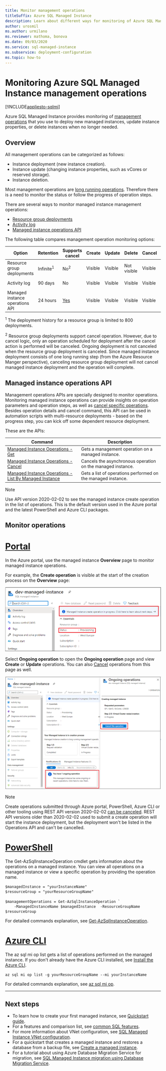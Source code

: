 ```yaml
---
title: Monitor management operations
titleSuffix: Azure SQL Managed Instance
description: Learn about different ways for monitoring of Azure SQL Managed Instance management operations.
author: urosmil
ms.author: urmilano
ms.reviewer: mathoma, bonova
ms.date: 09/03/2020
ms.service: sql-managed-instance
ms.subservice: deployment-configuration
ms.topic: how-to
---
```


# Monitoring Azure SQL Managed Instance management operations
[!INCLUDE[appliesto-sqlmi](../includes/appliesto-sqlmi.md)]

Azure SQL Managed Instance provides monitoring of [management operations](management-operations-overview.md) that you use to deploy new managed instances, update instance properties, or delete instances when no longer needed. 

## Overview

All management operations can be categorized as follows:

- Instance deployment (new instance creation).
- Instance update (changing instance properties, such as vCores or reserved storage).
- Instance deletion.

Most management operations are [long running operations](management-operations-overview.md#duration). Therefore there is a need to monitor the status or follow the progress of operation steps. 

There are several ways to monitor managed instance management operations:

- [Resource group deployments](/azure/azure-resource-manager/templates/deployment-history)
- [Activity log](/azure/azure-monitor/essentials/activity-log)
- [Managed instance operations API](#managed-instance-operations-api)


The following table compares management operation monitoring options: 

| Option | Retention | Supports cancel | Create | Update | Delete | Cancel | Steps |
| --- | --- | --- | --- | --- | --- | --- | --- |
| Resource group deployments | Infinite<sup>1</sup> | No<sup>2</sup> | Visible | Visible | Not visible | Visible | Not visible |
| Activity log | 90 days | No | Visible | Visible | Visible | Visible |  Not visible |
| Managed instance operations API | 24 hours | [Yes](management-operations-cancel.md) | Visible | Visible | Visible | Visible | Visible |


<sup>1</sup> The deployment history for a resource group is limited to 800 deployments.

<sup>2</sup> Resource group deployments support cancel operation. However, due to cancel logic, only an operation scheduled for deployment after the cancel action is performed will be canceled. Ongoing deployment is not canceled when the resource group deployment is canceled. Since managed instance deployment consists of one long running step (from the Azure Resource Manger perspective), canceling resource group deployment will not cancel managed instance deployment and the operation will complete. 

## Managed instance operations API

Management operations APIs are specially designed to monitor operations. Monitoring managed instance operations can provide insights on operation parameters and operation steps, as well as [cancel specific operations](management-operations-cancel.md). Besides operation details and cancel command, this API can be used in automation scripts with multi-resource deployments - based on the progress step, you can kick off some dependent resource deployment.

These are the APIs: 

| Command | Description |
| --- | --- |
|[Managed Instance Operations - Get](/rest/api/sql/managedinstanceoperations/get)|Gets a management operation on a managed instance.|
|[Managed Instance Operations - Cancel](/rest/api/sql/managedinstanceoperations/cancel)|Cancels the asynchronous operation on the managed instance.|
|[Managed Instance Operations - List By Managed Instance](/rest/api/sql/managedinstanceoperations/listbymanagedinstance)|Gets a list of operations performed on the managed instance.|

> [!NOTE]
> Use API version 2020-02-02 to see the managed instance create operation in the list of operations. This is the default version used in the Azure portal and the latest PowerShell and Azure CLI packages.

## Monitor operations

# [Portal](#tab/azure-portal)

In the Azure portal, use the managed instance **Overview** page to monitor managed instance operations. 

For example, the **Create operation** is visible at the start of the creation process on the **Overview** page: 

![Managed instance create progress](./media/management-operations-monitor/monitoring-create-operation.png)

Select **Ongoing operation** to open the **Ongoing operation** page and view **Create** or **Update** operations. You can also [Cancel](management-operations-cancel.md) operations from this page as well.  

![Managed instance operation details](./media/management-operations-monitor/monitoring-operation-details.png)

> [!NOTE]
> Create operations submitted through Azure portal, PowerShell, Azure CLI or other tooling using REST API version 2020-02-02 [can be canceled](management-operations-cancel.md). REST API versions older than 2020-02-02 used to submit a create operation will start the instance deployment, but the deployment won't be listed in the Operations API and can't be cancelled.

# [PowerShell](#tab/azure-powershell)

The Get-AzSqlInstanceOperation cmdlet gets information about the operations on a managed instance. You can view all operations on a managed instance or view a specific operation by providing the operation name.

```powershell-interactive
$managedInstance = "yourInstanceName"
$resourceGroup = "yourResourceGroupName"

$managementOperations = Get-AzSqlInstanceOperation `
    -ManagedInstanceName $managedInstance  -ResourceGroupName $resourceGroup
```

For detailed commands explanation, see [Get-AzSqlInstanceOperation](/powershell/module/az.sql/get-azsqlinstanceoperation).

# [Azure CLI](#tab/azure-cli)

The az sql mi op list gets a list of operations performed on the managed instance. If you don't already have the Azure CLI installed, see [Install the Azure CLI](/cli/azure/install-azure-cli).

```azurecli-interactive
az sql mi op list -g yourResourceGroupName --mi yourInstanceName 
```

For detailed commands explanation, see [az sql mi op](/cli/azure/sql/mi/op).

---

## Next steps

- To learn how to create your first managed instance, see [Quickstart guide](instance-create-quickstart.md).
- For a features and comparison list, see [common SQL features](../database/features-comparison.md).
- For more information about VNet configuration, see [SQL Managed Instance VNet configuration](connectivity-architecture-overview.md).
- For a quickstart that creates a managed instance and restores a database from a backup file, see [Create a managed instance](instance-create-quickstart.md).
- For a tutorial about using Azure Database Migration Service for migration, see [SQL Managed Instance migration using Database Migration Service](/azure/dms/tutorial-sql-server-to-managed-instance).
